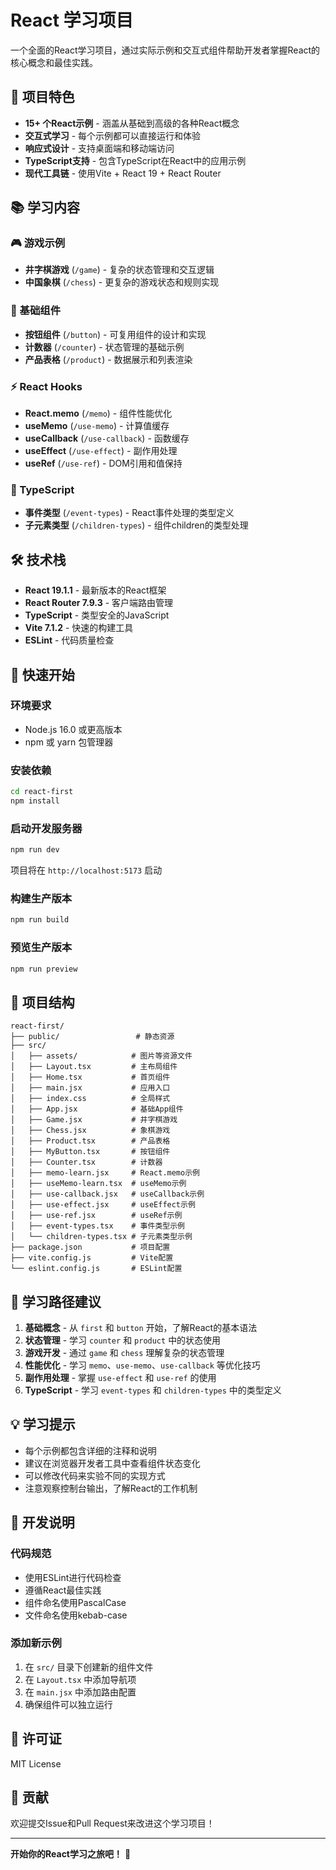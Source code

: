 # React 学习项目

一个全面的React学习项目，通过实际示例和交互式组件帮助开发者掌握React的核心概念和最佳实践。

## 🚀 项目特色

- **15+ 个React示例** - 涵盖从基础到高级的各种React概念
- **交互式学习** - 每个示例都可以直接运行和体验
- **响应式设计** - 支持桌面端和移动端访问
- **TypeScript支持** - 包含TypeScript在React中的应用示例
- **现代工具链** - 使用Vite + React 19 + React Router

## 📚 学习内容

### 🎮 游戏示例
- **井字棋游戏** (`/game`) - 复杂的状态管理和交互逻辑
- **中国象棋** (`/chess`) - 更复杂的游戏状态和规则实现

### 🔧 基础组件
- **按钮组件** (`/button`) - 可复用组件的设计和实现
- **计数器** (`/counter`) - 状态管理的基础示例
- **产品表格** (`/product`) - 数据展示和列表渲染

### ⚡ React Hooks
- **React.memo** (`/memo`) - 组件性能优化
- **useMemo** (`/use-memo`) - 计算值缓存
- **useCallback** (`/use-callback`) - 函数缓存
- **useEffect** (`/use-effect`) - 副作用处理
- **useRef** (`/use-ref`) - DOM引用和值保持

### 📝 TypeScript
- **事件类型** (`/event-types`) - React事件处理的类型定义
- **子元素类型** (`/children-types`) - 组件children的类型处理

## 🛠️ 技术栈

- **React 19.1.1** - 最新版本的React框架
- **React Router 7.9.3** - 客户端路由管理
- **TypeScript** - 类型安全的JavaScript
- **Vite 7.1.2** - 快速的构建工具
- **ESLint** - 代码质量检查

## 🚀 快速开始

### 环境要求
- Node.js 16.0 或更高版本
- npm 或 yarn 包管理器

### 安装依赖
```bash
cd react-first
npm install
```

### 启动开发服务器
```bash
npm run dev
```

项目将在 `http://localhost:5173` 启动

### 构建生产版本
```bash
npm run build
```

### 预览生产版本
```bash
npm run preview
```

## 📁 项目结构

```
react-first/
├── public/                 # 静态资源
├── src/
│   ├── assets/            # 图片等资源文件
│   ├── Layout.tsx         # 主布局组件
│   ├── Home.tsx           # 首页组件
│   ├── main.jsx           # 应用入口
│   ├── index.css          # 全局样式
│   ├── App.jsx            # 基础App组件
│   ├── Game.jsx           # 井字棋游戏
│   ├── Chess.jsx          # 象棋游戏
│   ├── Product.tsx        # 产品表格
│   ├── MyButton.tsx       # 按钮组件
│   ├── Counter.tsx        # 计数器
│   ├── memo-learn.jsx     # React.memo示例
│   ├── useMemo-learn.tsx  # useMemo示例
│   ├── use-callback.jsx   # useCallback示例
│   ├── use-effect.jsx     # useEffect示例
│   ├── use-ref.jsx        # useRef示例
│   ├── event-types.tsx    # 事件类型示例
│   └── children-types.tsx # 子元素类型示例
├── package.json           # 项目配置
├── vite.config.js         # Vite配置
└── eslint.config.js       # ESLint配置
```

## 🎯 学习路径建议

1. **基础概念** - 从 `first` 和 `button` 开始，了解React的基本语法
2. **状态管理** - 学习 `counter` 和 `product` 中的状态使用
3. **游戏开发** - 通过 `game` 和 `chess` 理解复杂的状态管理
4. **性能优化** - 学习 `memo`、`use-memo`、`use-callback` 等优化技巧
5. **副作用处理** - 掌握 `use-effect` 和 `use-ref` 的使用
6. **TypeScript** - 学习 `event-types` 和 `children-types` 中的类型定义

## 💡 学习提示

- 每个示例都包含详细的注释和说明
- 建议在浏览器开发者工具中查看组件状态变化
- 可以修改代码来实验不同的实现方式
- 注意观察控制台输出，了解React的工作机制

## 🔧 开发说明

### 代码规范
- 使用ESLint进行代码检查
- 遵循React最佳实践
- 组件命名使用PascalCase
- 文件命名使用kebab-case

### 添加新示例
1. 在 `src/` 目录下创建新的组件文件
2. 在 `Layout.tsx` 中添加导航项
3. 在 `main.jsx` 中添加路由配置
4. 确保组件可以独立运行

## 📄 许可证

MIT License

## 🤝 贡献

欢迎提交Issue和Pull Request来改进这个学习项目！

---

**开始你的React学习之旅吧！** 🎉
